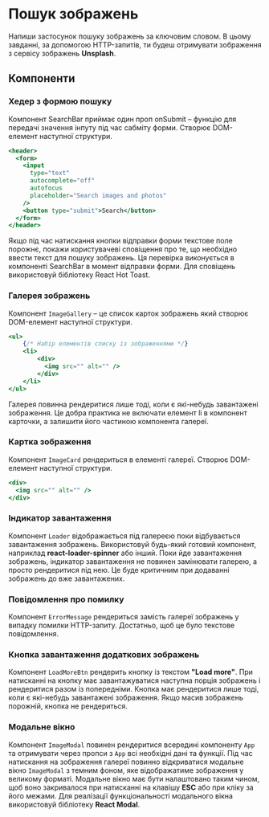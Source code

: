 # Пошук зображень
Напиши застосунок пошуку зображень за ключовим словом. В цьому завданні, за допомогою HTTP-запитів, ти будеш отримувати зображення з сервісу зображень **Unsplash**.

## Компоненти
### Хедер з формою пошуку
Компонент SearchBar приймає один проп onSubmit – функцію для передачі значення інпуту під час сабміту форми. Створює DOM-елемент наступної структури.

```jsx
<header>
  <form>
    <input
      type="text"
      autocomplete="off"
      autofocus
      placeholder="Search images and photos"
    />
    <button type="submit">Search</button>
  </form>
</header>
```

Якщо під час натискання кнопки відправки форми текстове поле порожнє, покажи користувачеві сповіщення про те, що необхідно ввести текст для пошуку зображень. Ця перевірка виконується в компоненті SearchBar в момент відправки форми. Для сповіщень використовуй бібліотеку React Hot Toast.

### Галерея зображень

Компонент `ImageGallery` – це список карток зображень який створює DOM-елемент наступної структури.

```jsx
<ul>
	{/* Набір елементів списку із зображеннями */}
	<li>
		<div>
		  <img src="" alt="" />
		</div>
	</li>
</ul>
```

Галерея повинна рендеритися лише тоді, коли є які-небудь завантажені зображення. Це добра практика не включати елемент li в компонент карточки, а залишити його частиною компонента галереї.

### Картка зображення

Компонент `ImageCard` рендериться в елементі галереї. Створює DOM-елемент наступної структури.

```jsx
<div>
  <img src="" alt="" />
</div>
```

### Індикатор завантаження

Компонент `Loader` відображається під галереєю поки відбувається завантаження зображень. Використовуй будь-який готовий компонент, наприклад **react-loader-spinner** або інший. Поки йде завантаження зображень, індикатор завантаження не повинен замінювати галерею, а просто рендеритися під нею. Це буде критичним при додаванні зображень до вже завантажених.

### Повідомлення про помилку

Компонент `ErrorMessage` рендериться замість галереї зображень у випадку помилки HTTP-запиту. Достатньо, щоб це було текстове повідомлення.

### Кнопка завантаження додаткових зображень

Компонент `LoadMoreBtn` рендерить кнопку із текстом **"Load more"**. При натисканні на кнопку має завантажуватися наступна порція зображень і рендеритися разом із попередніми. Кнопка має рендеритися лише тоді, коли є які-небудь завантажені зображення. Якщо масив зображень порожній, кнопка не рендериться.

### Модальне вікно

Компонент `ImageModal` повинен рендеритися всередині компоненту `App` та отримувати через пропси з `App` всі необхідні дані та функції. Під час натискання на зображення галереї повинно відкриватися модальне вікно `ImageModal` з темним фоном, яке відображатиме зображення у великому форматі. Модальне вікно має бути налаштовано таким чином, щоб воно закривалося при натисканні на клавішу **ESC** або при кліку за його межами. Для реалізації функціональності модального вікна використовуй бібліотеку **React Modal**.
